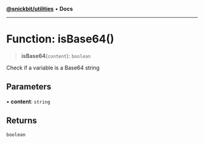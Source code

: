 [**@snickbit/utilities**](../README.md) • **Docs**

***

# Function: isBase64()

> **isBase64**(`content`): `boolean`

Check if a variable is a Base64 string

## Parameters

• **content**: `string`

## Returns

`boolean`
